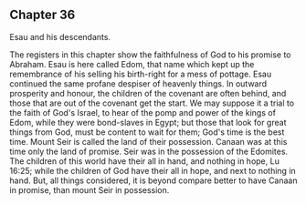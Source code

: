 ## Chapter 36

Esau and his descendants.

The registers in this chapter show the faithfulness of God to his promise to Abraham. Esau is here called Edom, that name which kept up the remembrance of his selling his birth-right for a mess of pottage. Esau continued the same profane despiser of heavenly things. In outward prosperity and honour, the children of the covenant are often behind, and those that are out of the covenant get the start. We may suppose it a trial to the faith of God's Israel, to hear of the pomp and power of the kings of Edom, while they were bond-slaves in Egypt; but those that look for great things from God, must be content to wait for them; God's time is the best time. Mount Seir is called the land of their possession. Canaan was at this time only the land of promise. Seir was in the possession of the Edomites. The children of this world have their all in hand, and nothing in hope, Lu 16:25; while the children of God have their all in hope, and next to nothing in hand. But, all things considered, it is beyond compare better to have Canaan in promise, than mount Seir in possession.


